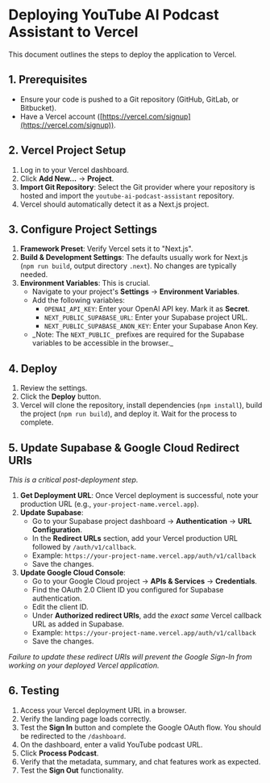 # Deploying YouTube AI Podcast Assistant to Vercel

This document outlines the steps to deploy the application to Vercel.

## 1. Prerequisites

- Ensure your code is pushed to a Git repository (GitHub, GitLab, or Bitbucket).
- Have a Vercel account ([https://vercel.com/signup](https://vercel.com/signup)).

## 2. Vercel Project Setup

1.  Log in to your Vercel dashboard.
2.  Click **Add New...** -> **Project**.
3.  **Import Git Repository**: Select the Git provider where your repository is hosted and import the `youtube-ai-podcast-assistant` repository.
4.  Vercel should automatically detect it as a Next.js project.

## 3. Configure Project Settings

1.  **Framework Preset**: Verify Vercel sets it to "Next.js".
2.  **Build & Development Settings**: The defaults usually work for Next.js (`npm run build`, output directory `.next`). No changes are typically needed.
3.  **Environment Variables**: This is crucial.
    - Navigate to your project's **Settings** -> **Environment Variables**.
    - Add the following variables:
      - `OPENAI_API_KEY`: Enter your OpenAI API key. Mark it as **Secret**.
      - `NEXT_PUBLIC_SUPABASE_URL`: Enter your Supabase project URL.
      - `NEXT_PUBLIC_SUPABASE_ANON_KEY`: Enter your Supabase Anon Key.
    - _Note: The `NEXT_PUBLIC_` prefixes are required for the Supabase variables to be accessible in the browser.\_

## 4. Deploy

1.  Review the settings.
2.  Click the **Deploy** button.
3.  Vercel will clone the repository, install dependencies (`npm install`), build the project (`npm run build`), and deploy it. Wait for the process to complete.

## 5. Update Supabase & Google Cloud Redirect URIs

_This is a critical post-deployment step._

1.  **Get Deployment URL**: Once Vercel deployment is successful, note your production URL (e.g., `your-project-name.vercel.app`).
2.  **Update Supabase**:
    - Go to your Supabase project dashboard -> **Authentication** -> **URL Configuration**.
    - In the **Redirect URLs** section, add your Vercel production URL followed by `/auth/v1/callback`.
    - Example: `https://your-project-name.vercel.app/auth/v1/callback`
    - Save the changes.
3.  **Update Google Cloud Console**:
    - Go to your Google Cloud project -> **APIs & Services** -> **Credentials**.
    - Find the OAuth 2.0 Client ID you configured for Supabase authentication.
    - Edit the client ID.
    - Under **Authorized redirect URIs**, add the _exact same_ Vercel callback URL as added in Supabase.
    - Example: `https://your-project-name.vercel.app/auth/v1/callback`
    - Save the changes.

_Failure to update these redirect URIs will prevent the Google Sign-In from working on your deployed Vercel application._

## 6. Testing

1.  Access your Vercel deployment URL in a browser.
2.  Verify the landing page loads correctly.
3.  Test the **Sign In** button and complete the Google OAuth flow. You should be redirected to the `/dashboard`.
4.  On the dashboard, enter a valid YouTube podcast URL.
5.  Click **Process Podcast**.
6.  Verify that the metadata, summary, and chat features work as expected.
7.  Test the **Sign Out** functionality.
